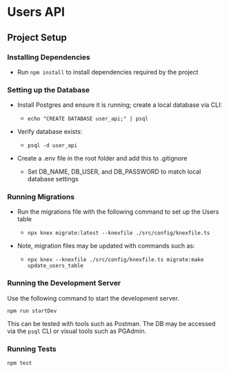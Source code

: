 # Users API

## Project Setup

### Installing Dependencies

- Run `npm install` to install dependencies required by the project

### Setting up the Database

- Install Postgres and ensure it is running; create a local database via CLI:

  - `echo "CREATE DATABASE user_api;" | psql`

- Verify database exists:

  - `psql -d user_api`

- Create a .env file in the root folder and add this to .gitignore
  - Set DB_NAME, DB_USER, and DB_PASSWORD to match local database settings

### Running Migrations

- Run the migrations file with the following command to set up the Users table

  - `npx knex migrate:latest --knexfile ./src/config/knexfile.ts`

- Note, migration files may be updated with commands such as:
  - `npx knex --knexfile ./src/config/knexfile.ts migrate:make update_users_table`

### Running the Development Server

Use the following command to start the development server.

`npm run startDev`

This can be tested with tools such as Postman. The DB may be accessed via the `psql` CLI or visual tools such as PGAdmin.

### Running Tests

`npm test`
